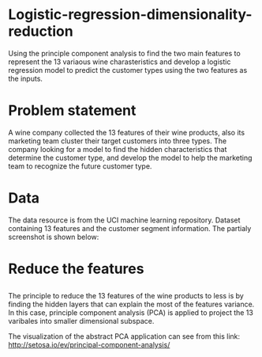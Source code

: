 # Logistic-regression-dimensionality-reduction
Using the principle component analysis to find the two main features to represent the 13 variaous wine charasteristics and develop a logistic regression model to predict the customer types using the two features as the inputs.  

# Problem statement

A wine company collected the 13 features of their wine products, also its marketing team cluster their target customers into three types. The company looking for a model to find the hidden characteristics that determine the customer type, and develop the model to help the marketing team to recognize the future customer type. 

# Data
The data resource is from the UCI machine learning repository.
Dataset containing 13 features and the customer segment information.
The partialy screenshot is shown below:


# Reduce the features
## 
The principle to reduce the 13 features of the wine products to less is by finding the hidden layers that can explain the most of the features variance. In this case, principle component analysis (PCA) is applied to project the 13 varibales into smaller dimensional subspace. 

The visualization of the abstract PCA application can see from this link: http://setosa.io/ev/principal-component-analysis/


